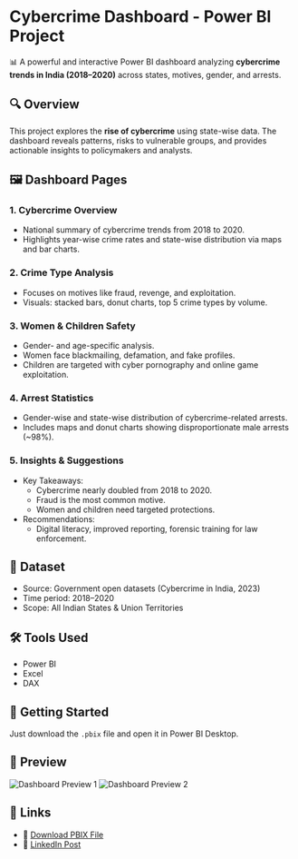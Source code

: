 # Cybercrime Dashboard - Power BI Project

📊 A powerful and interactive Power BI dashboard analyzing **cybercrime trends in India (2018–2020)** across states, motives, gender, and arrests.

## 🔍 Overview

This project explores the **rise of cybercrime** using state-wise data. The dashboard reveals patterns, risks to vulnerable groups, and provides actionable insights to policymakers and analysts.

## 🖼️ Dashboard Pages

### 1. Cybercrime Overview
- National summary of cybercrime trends from 2018 to 2020.
- Highlights year-wise crime rates and state-wise distribution via maps and bar charts.

### 2. Crime Type Analysis
- Focuses on motives like fraud, revenge, and exploitation.
- Visuals: stacked bars, donut charts, top 5 crime types by volume.

### 3. Women & Children Safety
- Gender- and age-specific analysis.
- Women face blackmailing, defamation, and fake profiles.
- Children are targeted with cyber pornography and online game exploitation.

### 4. Arrest Statistics
- Gender-wise and state-wise distribution of cybercrime-related arrests.
- Includes maps and donut charts showing disproportionate male arrests (~98%).

### 5. Insights & Suggestions
- Key Takeaways:
  - Cybercrime nearly doubled from 2018 to 2020.
  - Fraud is the most common motive.
  - Women and children need targeted protections.
- Recommendations:
  - Digital literacy, improved reporting, forensic training for law enforcement.

## 📁 Dataset
- Source: Government open datasets (Cybercrime in India, 2023)
- Time period: 2018–2020
- Scope: All Indian States & Union Territories

## 🛠️ Tools Used
- Power BI  
- Excel  
- DAX  

## 🚀 Getting Started
Just download the `.pbix` file and open it in Power BI Desktop.

## 📸 Preview

![Dashboard Preview 1](images/1.png)
![Dashboard Preview 2](images/2.png)

## 🔗 Links
- 📂 [Download PBIX File](CybercrimeDashboard.pbix)
- 📰 [LinkedIn Post](https://www.linkedin.com/in/yourprofile/post-id) <!-- Replace -->
